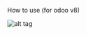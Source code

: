 How to use (for odoo v8)

![alt tag](https://raw.githubusercontent.com/pquochoang2007/view_inbox_image/master/image_viewer/readme/result.png)
